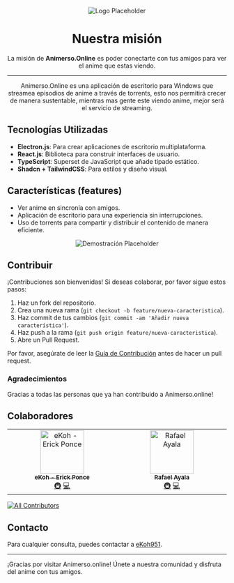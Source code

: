 <!-- README.md -->

<p align="center">
  <img src="https://via.placeholder.com/300x150" alt="Logo Placeholder"> <!-- Aquí puedes poner el logo de tu proyecto -->
</p>

<h1 align="center">Nuestra misión</h1>
<p align="center">
   La misión de <b>Animerso.Online</b> es poder conectarte con tus amigos para ver el anime que estas viendo.
</p>

---

<p align="center">
  Animerso.Online es una aplicación de escritorio para Windows que streamea episodios de anime a través de  torrents, esto nos permitirá crecer de manera sustentable, mientras mas gente este viendo anime, mejor será el servicio de streaming.
</p>

## Tecnologías Utilizadas

- **Electron.js**: Para crear aplicaciones de escritorio multiplataforma.
- **React.js**: Biblioteca para construir interfaces de usuario.
- **TypeScript**: Superset de JavaScript que añade tipado estático.
- **Shadcn + TailwindCSS**: Para estilos y diseño visual.

## Características (features)

- Ver anime en sincronía con amigos.
- Aplicación de escritorio para una experiencia sin interrupciones.
- Uso de torrents para compartir y distribuir el contenido de manera eficiente.

<p align="center">
  <img src="https://via.placeholder.com/600x300" alt="Demostración Placeholder"> <!-- Aquí puedes poner un gif demostrativo de la app -->
</p>

## Contribuir

¡Contribuciones son bienvenidas! Si deseas colaborar, por favor sigue estos pasos:

1. Haz un fork del repositorio.
2. Crea una nueva rama (`git checkout -b feature/nueva-caracteristica`).
3. Haz commit de tus cambios (`git commit -am 'Añadir nueva característica'`).
4. Haz push a la rama (`git push origin feature/nueva-caracteristica`).
5. Abre un Pull Request.

Por favor, asegúrate de leer la [Guía de Contribución](CONTRIBUTING.md) antes de hacer un pull request.

### Agradecimientos

Gracias a todas las personas que ya han contribuido a Animerso.online!

## Colaboradores

<!-- ALL-CONTRIBUTORS-LIST:START - Do not remove or modify this section -->
<!-- prettier-ignore-start -->
<!-- markdownlint-disable -->
<table>
  <tbody>
    <tr>
      <td align="center" valign="top" width="14.28%"><a href="https://github.com/eKoh951"><img src="https://avatars.githubusercontent.com/u/9522251?v=4?s=100" width="100px;" alt="eKoh - Erick Ponce"/><br /><sub><b>eKoh - Erick Ponce</b></sub></a><br /><a href="#infra-eKoh951" title="Infrastructure (Hosting, Build-Tools, etc)">🚇</a> <a href="https://github.com/eKoh951/Animerso.Online/eKoh951/Animerso.Online/commits?author=eKoh951" title="Code">💻</a></td>
      <td align="center" valign="top" width="14.28%"><a href="https://i.asure.dev/"><img src="https://avatars.githubusercontent.com/u/78936992?v=4?s=100" width="100px;" alt="Rafael Ayala"/><br /><sub><b>Rafael Ayala</b></sub></a><br /><a href="#infra-iAsure" title="Infrastructure (Hosting, Build-Tools, etc)">🚇</a> <a href="https://github.com/eKoh951/Animerso.Online/eKoh951/Animerso.Online/commits?author=iAsure" title="Code">💻</a></td>
    </tr>
  </tbody>
</table>

<!-- markdownlint-restore -->
<!-- prettier-ignore-end -->

<!-- ALL-CONTRIBUTORS-LIST:END -->

[![All Contributors](https://img.shields.io/github/all-contributors/eKoh951/Animerso.online?color=C1E1F6&style=flat-square)](#contributors)

## Contacto

Para cualquier consulta, puedes contactar a [eKoh951](mailto:greatekoh@gmail.com).

---

¡Gracias por visitar Animerso.online! Únete a nuestra comunidad y disfruta del anime con tus amigos.
